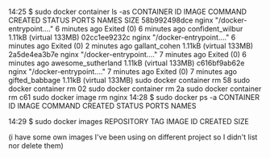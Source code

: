 14:25 $ sudo docker container ls -as
CONTAINER ID        IMAGE               COMMAND                  CREATED             STATUS                     PORTS               NAMES                    SIZE
58b992498dce        nginx               "/docker-entrypoint.…"   6 minutes ago       Exited (0) 6 minutes ago                       confident_wilbur         1.11kB (virtual 133MB)
02cc1ee9232c        nginx               "/docker-entrypoint.…"   6 minutes ago       Exited (0) 2 minutes ago                       gallant_cohen            1.11kB (virtual 133MB)
2a5de4ea3b7e        nginx               "/docker-entrypoint.…"   7 minutes ago       Exited (0) 6 minutes ago                       awesome_sutherland       1.11kB (virtual 133MB)
c616bf9ab62e        nginx               "/docker-entrypoint.…"   7 minutes ago       Exited (0) 7 minutes ago                       gifted_babbage           1.11kB (virtual 133MB)
sudo docker container rm 58
sudo docker container rm 02
sudo docker container rm 2a
sudo docker container rm c61
sudo docker image rm nginx
14:28 $ sudo docker ps -a
CONTAINER ID        IMAGE               COMMAND                  CREATED             STATUS                     PORTS               NAMES

14:29 $ sudo docker images
REPOSITORY                                  TAG                 IMAGE ID            CREATED             SIZE

(i have some own images I've been using on different project so I didn't list nor delete them) 
